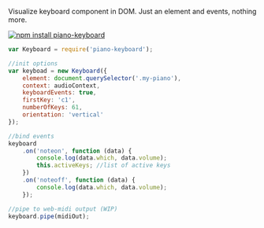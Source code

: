 Visualize keyboard component in DOM. Just an element and events, nothing more.

[![npm install piano-keyboard](https://nodei.co/npm/piano-keyboard.png?mini=true)](https://nodei.co/npm/piano-keyboard/)


```js
var Keyboard = require('piano-keyboard');

//init options
var keyboad = new Keyboard({
	element: document.querySelector('.my-piano'),
	context: audioContext,
	keyboardEvents: true,
	firstKey: 'c1',
	numberOfKeys: 61,
	orientation: 'vertical'
});

//bind events
keyboard
	.on('noteon', function (data) {
		console.log(data.which, data.volume);
		this.activeKeys; //list of active keys
	})
	.on('noteoff', function (data) {
		console.log(data.which, data.volume);
	});

//pipe to web-midi output (WIP)
keyboard.pipe(midiOut);
```